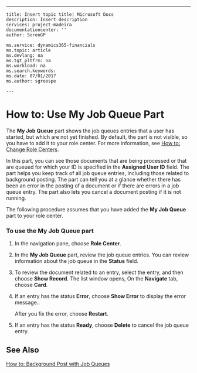 ---
    title: Insert topic title| Microsoft Docs
    description: Insert description
    services: project-madeira
    documentationcenter: ''
    author: SorenGP

    ms.service: dynamics365-financials
    ms.topic: article
    ms.devlang: na
    ms.tgt_pltfrm: na
    ms.workload: na
    ms.search.keywords:
    ms.date: 07/01/2017
    ms.author: sgroespe

    ---
# How to: Use My Job Queue Part
The **My Job Queue** part shows the job queues entries that a user has started, but which are not yet finished. By default, the part is not visible, so you have to add it to your role center. For more information, see [How to: Change Role Centers](../FullExperience/how-to-change-role-centers.md).  
  
 In this part, you can see those documents that are being processed or that are queued for which your ID is specified in the **Assigned User ID** field. The part helps you keep track of all job queue entries, including those related to background posting. The part can tell you at a glance whether there has been an error in the posting of a document or if there are errors in a job queue entry. The part also lets you cancel a document posting if it is not running.  
  
 The following procedure assumes that you have added the **My Job Queue** part to your role center.  
  
### To use the My Job Queue part  
  
1.  In the navigation pane, choose **Role Center**.  
  
2.  In the **My Job Queue** part, review the job queue entries. You can review information about the job queue in the **Status** field.  
  
3.  To review the document related to an entry, select the entry, and then choose **Show Record**. The list window opens, On the **Navigate** tab, choose **Card**.  
  
4.  If an entry has the status **Error**, choose **Show Error** to display the error message..  
  
     After you fix the error, choose **Restart**.  
  
5.  If an entry has the status **Ready**, choose **Delete** to cancel the job queue entry.  
  
## See Also  
 [How to: Background Post with Job Queues](../FullExperience/how-to-background-post-with-job-queues.md)